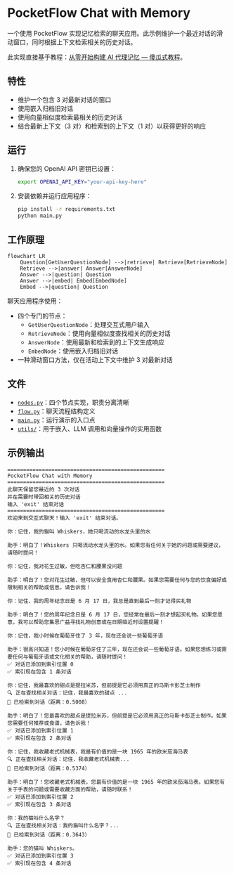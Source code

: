 # PocketFlow Chat with Memory

一个使用 PocketFlow 实现记忆检索的聊天应用。此示例维护一个最近对话的滑动窗口，同时根据上下文检索相关的历史对话。

此实现直接基于教程：[从零开始构建 AI 代理记忆 — 傻瓜式教程](https://zacharyhuang.substack.com/p/build-ai-agent-memory-from-scratch)。

## 特性

- 维护一个包含 3 对最新对话的窗口
- 使用嵌入归档旧对话
- 使用向量相似度检索最相关的历史对话
- 结合最新上下文（3 对）和检索到的上下文（1 对）以获得更好的响应

## 运行

1. 确保您的 OpenAI API 密钥已设置：
    ```bash
    export OPENAI_API_KEY="your-api-key-here"
    ```

2. 安装依赖并运行应用程序：
    ```bash
    pip install -r requirements.txt
    python main.py
    ```
    
## 工作原理

```mermaid
flowchart LR
    Question[GetUserQuestionNode] -->|retrieve| Retrieve[RetrieveNode]
    Retrieve -->|answer| Answer[AnswerNode]
    Answer -->|question| Question
    Answer -->|embed| Embed[EmbedNode]
    Embed -->|question| Question
```

聊天应用程序使用：
- 四个专门的节点：
  - `GetUserQuestionNode`：处理交互式用户输入
  - `RetrieveNode`：使用向量相似度查找相关的历史对话
  - `AnswerNode`：使用最新和检索到的上下文生成响应
  - `EmbedNode`：使用嵌入归档旧对话
- 一种滑动窗口方法，仅在活动上下文中维护 3 对最新对话

## 文件

- [`nodes.py`](./nodes.py)：四个节点实现，职责分离清晰
- [`flow.py`](./flow.py)：聊天流程结构定义
- [`main.py`](./main.py)：运行演示的入口点
- [`utils/`](./utils/)：用于嵌入、LLM 调用和向量操作的实用函数


## 示例输出

```
==================================================
PocketFlow Chat with Memory
==================================================
此聊天保留您最近的 3 次对话
并在需要时带回相关的历史对话
输入 'exit' 结束对话
==================================================
欢迎来到交互式聊天！输入 'exit' 结束对话。

你：记住，我的猫叫 Whiskers，她只喝流动的水龙头里的水

助手：明白了！Whiskers 只喝流动水龙头里的水。如果您有任何关于她的问题或需要建议，请随时提问！

你：记住，我对花生过敏，但吃杏仁和腰果没问题

助手：明白了！您对花生过敏，但可以安全食用杏仁和腰果。如果您需要任何与您的饮食偏好或限制相关的帮助或信息，请告诉我！

你：记住，我的周年纪念日是 6 月 17 日，我总是直到最后一刻才记得买礼物

助手：明白了！您的周年纪念日是 6 月 17 日，您经常在最后一刻才想起买礼物。如果您愿意，我可以帮助您集思广益寻找礼物创意或在日期临近时设置提醒！

你：记住，我小时候在葡萄牙住了 3 年，现在还会说一些葡萄牙语

助手：很高兴知道！您小时候在葡萄牙住了三年，现在还会说一些葡萄牙语。如果您想练习或需要任何与葡萄牙语或文化相关的帮助，请随时提问！
✅ 对话已添加到索引位置 0
✅ 索引现在包含 1 条对话

你：记住，我最喜欢的甜点是提拉米苏，但前提是它必须用真正的马斯卡彭芝士制作
🔍 正在查找相关对话：记住，我最喜欢的甜点 ...
📄 已检索到对话（距离：0.5008）

助手：明白了！您最喜欢的甜点是提拉米苏，但前提是它必须用真正的马斯卡彭芝士制作。如果您需要任何推荐或食谱，请告诉我！
✅ 对话已添加到索引位置 1
✅ 索引现在包含 2 条对话

你：记住，我收藏老式机械表，我最有价值的是一块 1965 年的欧米茄海马表
🔍 正在查找相关对话：记住，我收藏老式机械表...
📄 已检索到对话（距离：0.5374）

助手：明白了！您收藏老式机械表，您最有价值的是一块 1965 年的欧米茄海马表。如果您有关于手表的问题或需要收藏方面的帮助，请随时联系！
✅ 对话已添加到索引位置 2
✅ 索引现在包含 3 条对话

你：我的猫叫什么名字？
🔍 正在查找相关对话：我的猫叫什么名字？...
📄 已检索到对话（距离：0.3643）

助手：您的猫叫 Whiskers。
✅ 对话已添加到索引位置 3
✅ 索引现在包含 4 条对话
```
